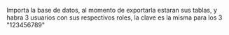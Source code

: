Importa la base de datos, al momento de exportarla estaran sus tablas, y habra 3 usuarios con sus respectivos roles, la clave es la misma para los 3 "123456789"
